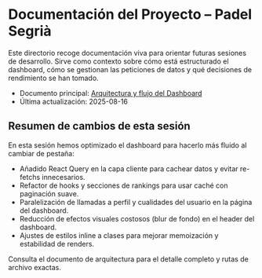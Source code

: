 # Documentación del Proyecto – Padel Segrià

Este directorio recoge documentación viva para orientar futuras sesiones de desarrollo. Sirve como contexto sobre cómo está estructurado el dashboard, cómo se gestionan las peticiones de datos y qué decisiones de rendimiento se han tomado.

- Documento principal: [Arquitectura y flujo del Dashboard](./dashboard-architecture.md)
- Última actualización: 2025-08-16

## Resumen de cambios de esta sesión

En esta sesión hemos optimizado el dashboard para hacerlo más fluido al cambiar de pestaña:

- Añadido React Query en la capa cliente para cachear datos y evitar re-fetchs innecesarios.
- Refactor de hooks y secciones de rankings para usar caché con paginación suave.
- Paralelización de llamadas a perfil y cualidades del usuario en la página del dashboard.
- Reducción de efectos visuales costosos (blur de fondo) en el header del dashboard.
- Ajustes de estilos inline a clases para mejorar memoización y estabilidad de renders.

Consulta el documento de arquitectura para el detalle completo y rutas de archivo exactas.
